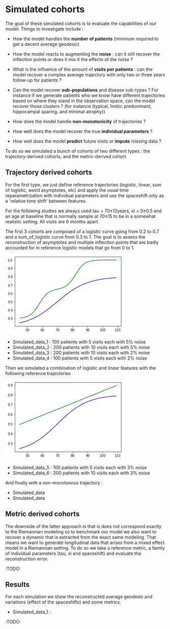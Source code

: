 # Simulated cohorts

The goal of these simulated cohorts is to evaluate the capabilities of our model.
Things to investigate include :

- How the model handles the **number of patients** (minimum required to get a decent 
  average geodesic)
    
- How the model reacts to augmenting the **noise** : can it still recover the inflection
points or does it mix it the effects of the noise ?
  
- What is the influence of the amount of **visits per patients** : can the model recover
a complex average trajectory with only two or three years follow-up for patients ?
  
- Can the model recover **sub-populations** and disease sub-types ? For instance if we 
generate patients who we know have different trajectories based on where they stand in the 
  observation space, can the model recover those clusters ? (for instance  (typical, limbic predominant, hippocampal 
  sparing, and minimal atrophy))
  
- How does the model handle **non-monotonicity** of trajectories ?
- How well does the model recover the true **individual parameters** ?
- How well does the model **predict** future visits or **impute** missing data ?

To do so we simulated a bunch of cohorts of two different types : the trajectory-derived cohorts, and the 
metric-derived cohort. 

## Trajectory derived cohorts

For the first type, we just define reference trajectories (logistic, linear, sum of logistic,
weird asymptotes, etc) and apply the usual time reparametrization with 
individual parameters and use the spaceshift only as a 'relative time shift' between
features.

For the following studies we always used tau = 70±12years, xi = 0±0.5 and an age at baseline that 
is normally sample at 70±15 to be in a somewhat realistic setting. All visits are 6 months apart.

The first 3 cohorts are composed of a logistic curve going from 0.2 to 0.7 and a sum_of_logistic
curve from 0.3 to 1. The goal is to assess the reconstruction of asymptotes and multiple inflection points
that are badly accounted for in reference logistic models that go from 0 to 1.

![img.png](images/img.png)

- Simulated_data_1 : 100 patients with 5 visits each with 5% noise
- Simulated_data_2 : 200 patients with 10 visits each with 5% noise
- Simulated_data_3 : 200 patients with 10 visits each with 2% noise
- Simulated_data_4 : 100 patients with 5 visits each with 2% noise

Then we simulated a combination of logistic and linear features with the following reference trajectories

![img.png](images/img_2.png)

- Simulated_data_5 : 100 patients with 5 visits each with 3% noise
- Simulated_data_6 : 200 patients with 10 visits each with 3% noise

And finally with a non-monotonous trajectory :

- Simulated_data
- Simulated_data

## Metric derived cohorts

The downside of the latter approach is that is does not correspond exactly to the
Riemannian modeling so to benchmark our model we also want to recover a dynamic that is 
extracted from the exact same modeling. That means we want to generate longitudinal data that
arises from a mixed effect model in a Riemannian setting. To do so we take a reference metric, 
a family of individual parameters (tau, xi and spaceshift) and evaluate the reconstruction error.

:TODO:

## Results 

For each simulation we show the reconstructed average geodesic and variations (effect of the
spaceshifts) and some metrics.

- Simulated_data_1 :

:TODO:

